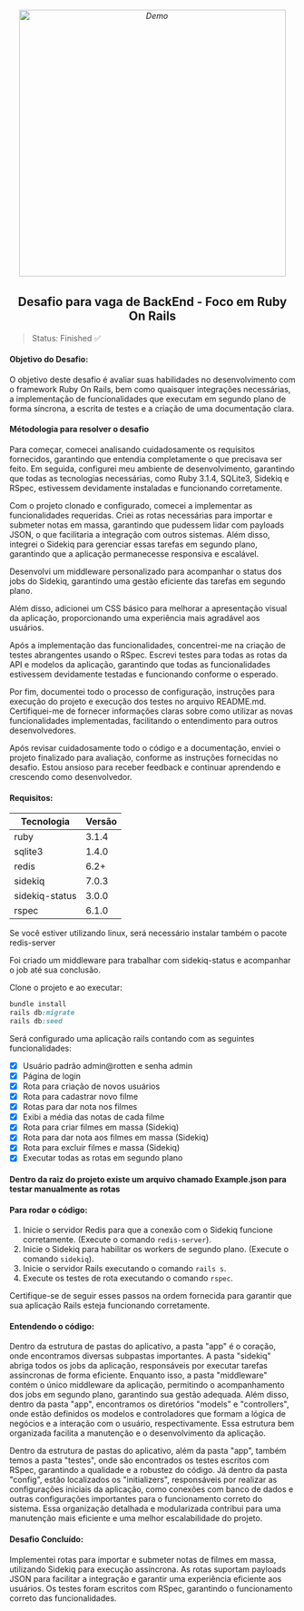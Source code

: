 <h6 align="center">
    <img src="https://github.com/LucasReb/OxeanbitsRubyTest/assets/54152996/e231a5fc-6ba0-4ea7-8492-f6b47e1dd987" alt="Demo" widht="550" height="470"/>
</h6>

<h2 align="center">
    Desafio para vaga de BackEnd - Foco em Ruby On Rails
</h2>

> Status: Finished ✅

#### Objetivo do Desafio:

O objetivo deste desafio é avaliar suas habilidades no desenvolvimento com o framework Ruby On Rails, bem como quaisquer integrações necessárias, a implementação de funcionalidades que executam em segundo plano de forma síncrona, a escrita de testes e a criação de uma documentação clara.

#### Métodologia para resolver o desafio

Para começar, comecei analisando cuidadosamente os requisitos fornecidos, garantindo que entendia completamente o que precisava ser feito. Em seguida, configurei meu ambiente de desenvolvimento, garantindo que todas as tecnologias necessárias, como Ruby 3.1.4, SQLite3, Sidekiq e RSpec, estivessem devidamente instaladas e funcionando corretamente.

Com o projeto clonado e configurado, comecei a implementar as funcionalidades requeridas. Criei as rotas necessárias para importar e submeter notas em massa, garantindo que pudessem lidar com payloads JSON, o que facilitaria a integração com outros sistemas. Além disso, integrei o Sidekiq para gerenciar essas tarefas em segundo plano, garantindo que a aplicação permanecesse responsiva e escalável.

Desenvolvi um middleware personalizado para acompanhar o status dos jobs do Sidekiq, garantindo uma gestão eficiente das tarefas em segundo plano.

Além disso, adicionei um CSS básico para melhorar a apresentação visual da aplicação, proporcionando uma experiência mais agradável aos usuários.

Após a implementação das funcionalidades, concentrei-me na criação de testes abrangentes usando o RSpec. Escrevi testes para todas as rotas da API e modelos da aplicação, garantindo que todas as funcionalidades estivessem devidamente testadas e funcionando conforme o esperado.

Por fim, documentei todo o processo de configuração, instruções para execução do projeto e execução dos testes no arquivo README.md. Certifiquei-me de fornecer informações claras sobre como utilizar as novas funcionalidades implementadas, facilitando o entendimento para outros desenvolvedores.

Após revisar cuidadosamente todo o código e a documentação, enviei o projeto finalizado para avaliação, conforme as instruções fornecidas no desafio. Estou ansioso para receber feedback e continuar aprendendo e crescendo como desenvolvedor.

#### Requisitos:

Tecnologia    | Versão
------------- | -------------
ruby          | 3.1.4
sqlite3       | 1.4.0
redis         | 6.2+
sidekiq       | 7.0.3
sidekiq-status| 3.0.0
rspec         | 6.1.0

Se você estiver utilizando linux, será necessário instalar também o pacote redis-server

Foi criado um middleware para trabalhar com sidekiq-status e acompanhar o job até sua conclusão.

Clone o projeto e ao executar:

```ruby
bundle install
rails db:migrate
rails db:seed
```
Será configurado uma aplicação rails contando com as seguintes funcionalidades:
- [x] Usuário padrão admin@rotten e senha admin
- [x] Página de login
- [x] Rota para criação de novos usuários
- [x] Rota para cadastrar novo filme
- [x] Rotas para dar nota nos filmes
- [x] Exibi a média das notas de cada filme
- [x] Rota para criar filmes em massa (Sidekiq)
- [x] Rota para dar nota aos filmes em massa (Sidekiq)
- [x] Rota para excluir filmes e massa (Sidekiq)
- [x] Executar todas as rotas em segundo plano

#### Dentro da raiz do projeto existe um arquivo chamado Example.json para testar manualmente as rotas

#### Para rodar o código:

1. Inicie o servidor Redis para que a conexão com o Sidekiq funcione corretamente. (Execute o comando `redis-server`).
2. Inicie o Sidekiq para habilitar os workers de segundo plano. (Execute o comando `sidekiq`).
3. Inicie o servidor Rails executando o comando `rails s`.
4. Execute os testes de rota executando o comando `rspec`.

Certifique-se de seguir esses passos na ordem fornecida para garantir que sua aplicação Rails esteja funcionando corretamente.

#### Entendendo o código:

Dentro da estrutura de pastas do aplicativo, a pasta "app" é o coração, onde encontramos diversas subpastas importantes. A pasta "sidekiq" abriga todos os jobs da aplicação, responsáveis por executar tarefas assíncronas de forma eficiente. Enquanto isso, a pasta "middleware" contém o único middleware da aplicação, permitindo o acompanhamento dos jobs em segundo plano, garantindo sua gestão adequada. Além disso, dentro da pasta "app", encontramos os diretórios "models" e "controllers", onde estão definidos os modelos e controladores que formam a lógica de negócios e a interação com o usuário, respectivamente. Essa estrutura bem organizada facilita a manutenção e o desenvolvimento da aplicação.

Dentro da estrutura de pastas do aplicativo, além da pasta "app", também temos a pasta "testes", onde são encontrados os testes escritos com RSpec, garantindo a qualidade e a robustez do código. Já dentro da pasta "config", estão localizados os "initializers", responsáveis por realizar as configurações iniciais da aplicação, como conexões com banco de dados e outras configurações importantes para o funcionamento correto do sistema. Essa organização detalhada e modularizada contribui para uma manutenção mais eficiente e uma melhor escalabilidade do projeto.

#### Desafio Concluído:

Implementei rotas para importar e submeter notas de filmes em massa, utilizando Sidekiq para execução assíncrona. As rotas suportam payloads JSON para facilitar a integração e garantir uma experiência eficiente aos usuários. Os testes foram escritos com RSpec, garantindo o funcionamento correto das funcionalidades.

